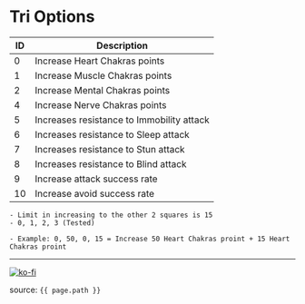 # Tri Options

| ID  | Description                               |
| --- | ----------------------------------------- |
| 0   | Increase Heart Chakras points             |
| 1   | Increase Muscle Chakras points            |
| 2   | Increase Mental Chakras points            |
| 4   | Increase Nerve Chakras points             |
| 5   | Increases resistance to Immobility attack |
| 6   | Increases resistance to Sleep attack      |
| 7   | Increases resistance to Stun attack       |
| 8   | Increases resistance to Blind attack      |
| 9   | Increase attack success rate              |
| 10  | Increase avoid success rate               |

```note
- Limit in increasing to the other 2 squares is 15
- 0, 1, 2, 3 (Tested)

- Example: 0, 50, 0, 15 = Increase 50 Heart Chakras proint + 15 Heart Chakras proint
```

---

[![ko-fi](https://www.ko-fi.com/img/githubbutton_sm.svg)](https://ko-fi.com/T6T41JKMI)

source: `{{ page.path }}`
